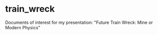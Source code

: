 # train_wreck
Documents of interest for my presentation: "Future Train Wreck: Mine or Modern Physics"
